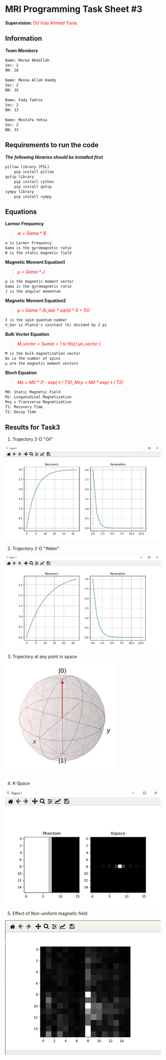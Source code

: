 # MRI Programming Task Sheet #3
**Supervision:** <span style = "color: red;"> Dr/ Inas Ahmed Yunis </span> 

## Information

***Team Members***

    Name: Marwa Abdallah
    Sec: 2
    BN: 28

    Name: Menna Allah Hamdy
    Sec: 2
    BN: 35

    Name: Fady Tadros
    Sec: 2
    BN: 13

    Name: Mostafa Yehia
    Sec: 2
    BN: 33

## Requirements to run the code
***The following libraries should be installed first***

    pillow library (PIL)
        pip install pillow
    qutip library
        pip install cython
        pip install qutip
    sympy library
        pip install sympy

## Equations
**Larmor Frequency**
> <span style="color: red;"> *w = Gama * B* </span>

    w is Larmor Frequency
    Gama is the gyromagnetic ratio
    B is the static magnetic field

**Magnetic Moment Equation1**
> <span style="color: red;"> *µ = Gama * J* </span>

    µ is the magnetic moment vector
    Gama is the gyromagnetic ratio
    J is the angular momentum

**Magnetic Moment Equation2**
> <span style="color: red;"> *µ = Gama * (h_bar * sqrt(I * (I + 1)))* </span>

    I is the spin quantum number
    h_bar is Planck's constant (h) divided by 2 pi

**Bulk Vector Equation**
> <span style="color: red;"> *M_vector = Sum(n = 1 to Ns){ µn_vector }* </span>

    M is the bulk magnetization vector
    Ns is the number of spins
    µ are the magnetic moment vectors

**Bloch Equation**
> <span style="color: red;"> *Mz = M0 * (1 - exp(-t / T1))*, </span> <span style="color: red;"> *Mxy = M0 * exp(-t / T2)* </span>

    M0: Static Magnetic Field
    Mz: Longatudinal Magnetization
    Mxy = Transverse Magnetization
    T1: Recovery Time
    T2: Decay Time

## Results for Task3
1. Trajectory 2-D "Oil"

![Oil Behaviour](https://github.com/mostafa20223/MRI-Task3/blob/master/Results/Oil.JPG)

2. Trajectory 2-D "Water"

![Water Behaviour](https://github.com/mostafa20223/MRI-Task3/blob/master/Results/Water.JPG)

3. Trajectory at any point in space

![Trajectory](https://github.com/mostafa20223/MRI-Task3/blob/master/Results/blochh.gif)

4. K-Space

![K Space](https://github.com/mostafa20223/MRI-Task3/blob/master/Results/K_Space.JPG)

5. Effect of Non-uniform magnetic field

![Non Uniform](https://github.com/mostafa20223/MRI-Task3/blob/master/Results/Nonuniform.png)

